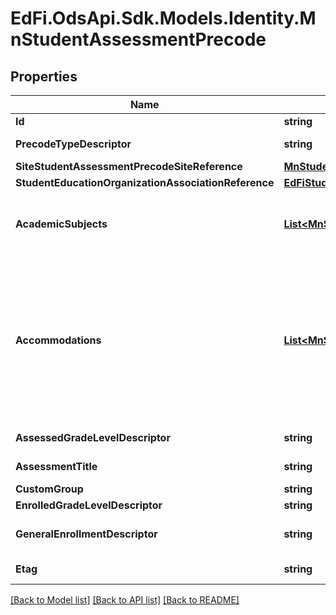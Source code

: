 # EdFi.OdsApi.Sdk.Models.Identity.MnStudentAssessmentPrecode
## Properties

Name | Type | Description | Notes
------------ | ------------- | ------------- | -------------
**Id** | **string** |  | [optional] 
**PrecodeTypeDescriptor** | **string** | Type of pre-code record. For example, MCA/MTAS, ACCESS/ALT-ACCESS | 
**SiteStudentAssessmentPrecodeSiteReference** | [**MnStudentAssessmentPrecodeSiteReference**](MnStudentAssessmentPrecodeSiteReference.md) |  | [optional] 
**StudentEducationOrganizationAssociationReference** | [**EdFiStudentEducationOrganizationAssociationReference**](EdFiStudentEducationOrganizationAssociationReference.md) |  | 
**AcademicSubjects** | [**List&lt;MnStudentAssessmentPrecodeAcademicSubject&gt;**](MnStudentAssessmentPrecodeAcademicSubject.md) | An unordered collection of studentAssessmentPrecodeAcademicSubjects. The description of the content or subject area (e.g., arts, mathematics, reading, stenography, or a foreign language) of an assessment. | [optional] 
**Accommodations** | [**List&lt;MnStudentAssessmentPrecodeAccommodation&gt;**](MnStudentAssessmentPrecodeAccommodation.md) | An unordered collection of studentAssessmentPrecodeAccommodations. The specific type of special variation used in how an examination is presented, how it is administered, or how the test taker is allowed to respond. This generally refers to changes that do not substantially alter what the examination measures. The proper use of accommodations does not substantially change academic level or performance criteria. For example:        Braille        Enlarged monitor view        Extra time        Large Print        Setting        Oral Administration        ... | [optional] 
**AssessedGradeLevelDescriptor** | **string** | The grade level tested for student when assessed. | [optional] 
**AssessmentTitle** | **string** | Refers to the test name of the assessment taken by the student. | [optional] 
**CustomGroup** | **string** | District use special sort order | [optional] 
**EnrolledGradeLevelDescriptor** | **string** | The grade level for which student is enrolled. | [optional] 
**GeneralEnrollmentDescriptor** | **string** | Student enrollment at the time of assessment pre-coding. For example H-Homeschool, N-Nonpublic, R-Regular | [optional] 
**Etag** | **string** | A unique system-generated value that identifies the version of the resource. | [optional] 

[[Back to Model list]](../README.md#documentation-for-models) [[Back to API list]](../README.md#documentation-for-api-endpoints) [[Back to README]](../README.md)

